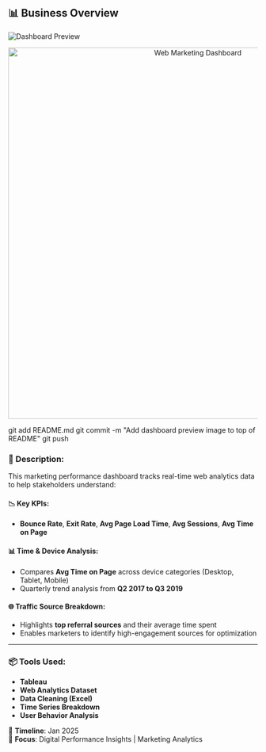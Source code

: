 ## 📊 Business Overview

![Dashboard Preview](https://github.com/user-attachments/assets/3bea66e5-f402-4f6a-883c-584adf253903)
<p align="center">
  <img src="dashboard.png" alt="Web Marketing Dashboard" width="750"/>
</p>

git add README.md
git commit -m "Add dashboard preview image to top of README"
git push



### 📌 Description:
This marketing performance dashboard tracks real-time web analytics data to help stakeholders understand:

#### 📉 Key KPIs:
- **Bounce Rate**, **Exit Rate**, **Avg Page Load Time**, **Avg Sessions**, **Avg Time on Page**

#### 📊 Time & Device Analysis:
- Compares **Avg Time on Page** across device categories (Desktop, Tablet, Mobile)
- Quarterly trend analysis from **Q2 2017 to Q3 2019**

#### 🌐 Traffic Source Breakdown:
- Highlights **top referral sources** and their average time spent
- Enables marketers to identify high-engagement sources for optimization

---

### 📦 Tools Used:
- **Tableau**
- **Web Analytics Dataset**
- **Data Cleaning (Excel)**
- **Time Series Breakdown**
- **User Behavior Analysis**

📅 **Timeline**: Jan 2025  
📍 **Focus**: Digital Performance Insights | Marketing Analytics


